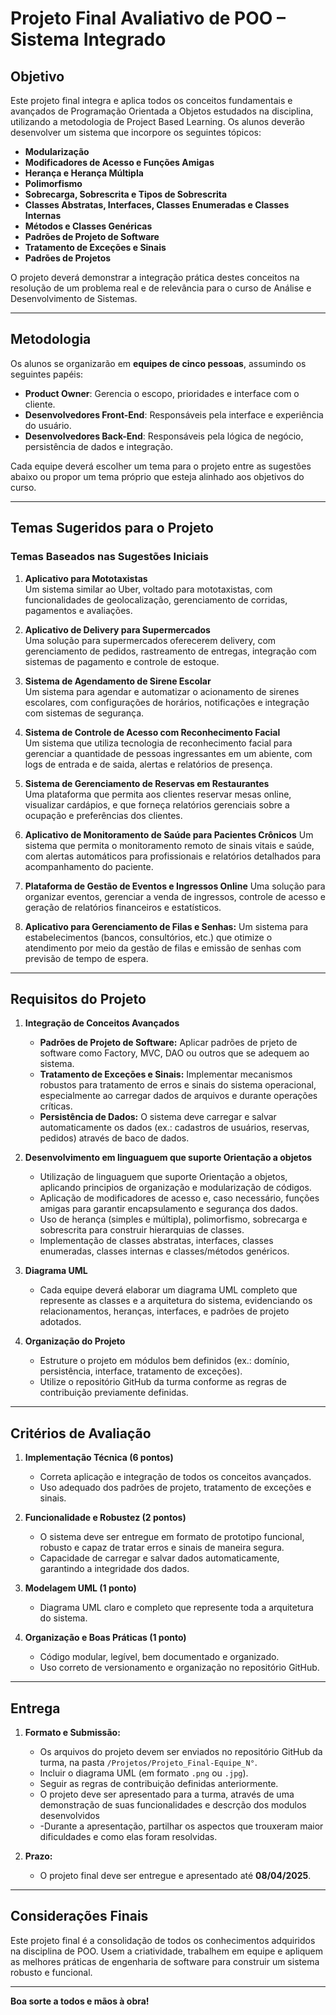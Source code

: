 # Projeto Final Avaliativo de POO – Sistema Integrado

## Objetivo

Este projeto final integra e aplica todos os conceitos fundamentais e avançados de Programação Orientada a Objetos estudados na disciplina, utilizando a metodologia de Project Based Learning. Os alunos deverão desenvolver um sistema que incorpore os seguintes tópicos:

- **Modularização**
- **Modificadores de Acesso e Funções Amigas**
- **Herança e Herança Múltipla**
- **Polimorfismo**
- **Sobrecarga, Sobrescrita e Tipos de Sobrescrita**
- **Classes Abstratas, Interfaces, Classes Enumeradas e Classes Internas**
- **Métodos e Classes Genéricas**
- **Padrões de Projeto de Software**
- **Tratamento de Exceções e Sinais**
- **Padrões de Projetos**

O projeto deverá demonstrar a integração prática destes conceitos na resolução de um problema real e de relevância para o curso de Análise e Desenvolvimento de Sistemas.

---

## Metodologia

Os alunos se organizarão em **equipes de cinco pessoas**, assumindo os seguintes papéis:
- **Product Owner**: Gerencia o escopo, prioridades e interface com o cliente.
- **Desenvolvedores Front-End**: Responsáveis pela interface e experiência do usuário.
- **Desenvolvedores Back-End**: Responsáveis pela lógica de negócio, persistência de dados e integração.

Cada equipe deverá escolher um tema para o projeto entre as sugestões abaixo ou propor um tema próprio que esteja alinhado aos objetivos do curso.

---

## Temas Sugeridos para o Projeto

### Temas Baseados nas Sugestões Iniciais
1. **Aplicativo para Mototaxistas**  
   Um sistema similar ao Uber, voltado para mototaxistas, com funcionalidades de geolocalização, gerenciamento de corridas, pagamentos e avaliações.

2. **Aplicativo de Delivery para Supermercados**  
   Uma solução para supermercados oferecerem delivery, com gerenciamento de pedidos, rastreamento de entregas, integração com sistemas de pagamento e controle de estoque.

3. **Sistema de Agendamento de Sirene Escolar**  
   Um sistema para agendar e automatizar o acionamento de sirenes escolares, com configurações de horários, notificações e integração com sistemas de segurança.

4. **Sistema de Controle de Acesso com Reconhecimento Facial**  
   Um sistema que utiliza tecnologia de reconhecimento facial para gerenciar a quantidade de pessoas ingressantes em um abiente, com logs de entrada e de saida, alertas e relatórios de presença.

5. **Sistema de Gerenciamento de Reservas em Restaurantes**  
   Uma plataforma que permita aos clientes reservar mesas online, visualizar cardápios, e que forneça relatórios gerenciais sobre a ocupação e preferências dos clientes.

6. **Aplicativo de Monitoramento de Saúde para Pacientes Crônicos**
   Um sistema que permita o monitoramento remoto de sinais vitais e saúde, com alertas automáticos para profissionais e relatórios detalhados para acompanhamento do paciente.

7. **Plataforma de Gestão de Eventos e Ingressos Online**
   Uma solução para organizar eventos, gerenciar a venda de ingressos, controle de acesso e geração de relatórios financeiros e estatísticos.

8. **Aplicativo para Gerenciamento de Filas e Senhas:** 
  Um sistema para estabelecimentos (bancos, consultórios, etc.) que otimize o atendimento por meio da gestão de filas e emissão de senhas com previsão de tempo de espera.

---

## Requisitos do Projeto

1. **Integração de Conceitos Avançados**
   - **Padrões de Projeto de Software:** Aplicar padrões de prjeto de software como Factory, MVC, DAO ou outros que se adequem ao sistema.
   - **Tratamento de Exceções e Sinais:** Implementar mecanismos robustos para tratamento de erros e sinais do sistema operacional, especialmente ao carregar dados de arquivos e durante operações críticas.
   - **Persistência de Dados:** O sistema deve carregar e salvar automaticamente os dados (ex.: cadastros de usuários, reservas, pedidos) através de baco de dados.
   
2. **Desenvolvimento em linguaguem que suporte Orientação a objetos**
   - Utilização de linguaguem que suporte Orientação a objetos, aplicando principios de organização e modularização de códigos.
   - Aplicação de modificadores de acesso e, caso necessário, funções amigas para garantir encapsulamento e segurança dos dados.
   - Uso de herança (simples e múltipla), polimorfismo, sobrecarga e sobrescrita para construir hierarquias de classes.
   - Implementação de classes abstratas, interfaces, classes enumeradas, classes internas e classes/métodos genéricos.

3. **Diagrama UML**
   - Cada equipe deverá elaborar um diagrama UML completo que represente as classes e a arquitetura do sistema, evidenciando os relacionamentos, heranças, interfaces, e padrões de projeto adotados.

4. **Organização do Projeto**
   - Estruture o projeto em módulos bem definidos (ex.: domínio, persistência, interface, tratamento de exceções).
   - Utilize o repositório GitHub da turma conforme as regras de contribuição previamente definidas.

---

## Critérios de Avaliação

1. **Implementação Técnica (6 pontos)**
   - Correta aplicação e integração de todos os conceitos avançados.
   - Uso adequado dos padrões de projeto, tratamento de exceções e sinais.

2. **Funcionalidade e Robustez (2 pontos)**
   - O sistema deve ser entregue em formato de prototipo funcional, robusto e capaz de tratar erros e sinais de maneira segura.
   - Capacidade de carregar e salvar dados automaticamente, garantindo a integridade dos dados.

3. **Modelagem UML (1 ponto)**
   - Diagrama UML claro e completo que represente toda a arquitetura do sistema.

4. **Organização e Boas Práticas (1 ponto)**
   - Código modular, legível, bem documentado e organizado.
   - Uso correto de versionamento e organização no repositório GitHub.

---

## Entrega

1. **Formato e Submissão:**
   - Os arquivos do projeto devem ser enviados no repositório GitHub da turma, na pasta `/Projetos/Projeto_Final-Equipe_N°`.
   - Incluir o diagrama UML (em formato `.png` ou `.jpg`).
   - Seguir as regras de contribuição definidas anteriormente.
   - O projeto deve ser apresentado para a turma, através de uma demonstração de suas funcionalidades e descrção dos modulos desenvolvidos
   - -Durante a apresentação, partilhar os aspectos que trouxeram maior dificuldades e como elas foram resolvidas.

2. **Prazo:**
   - O projeto final deve ser entregue e apresentado até **08/04/2025**.

---

## Considerações Finais

Este projeto final é a consolidação de todos os conhecimentos adquiridos na disciplina de POO. Usem a criatividade, trabalhem em equipe e apliquem as melhores práticas de engenharia de software para construir um sistema robusto e funcional.

---

**Boa sorte a todos e mãos à obra!**
